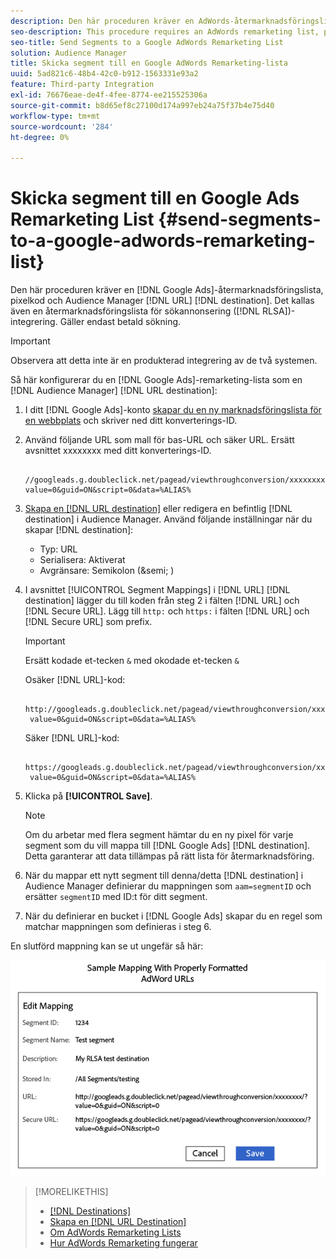 ```yaml
---
description: Den här proceduren kräver en AdWords-återmarknadsföringslista, pixelkod och ett Audience Manager URL-mål. Det kallas även en återmarknadsföringslista för integrering av sökannonser (RLSA). Gäller endast betald sökning.
seo-description: This procedure requires an AdWords remarketing list, pixel code, and an Audience Manager URL destination. It is also known as a remarketing list for search ads (RLSA) integration. Applies to paid search only.
seo-title: Send Segments to a Google AdWords Remarketing List
solution: Audience Manager
title: Skicka segment till en Google AdWords Remarketing-lista
uuid: 5ad821c6-48b4-42c0-b912-1563331e93a2
feature: Third-party Integration
exl-id: 76676eae-de4f-4fee-8774-ee215525306a
source-git-commit: b8d65ef8c27100d174a997eb24a75f37b4e75d40
workflow-type: tm+mt
source-wordcount: '284'
ht-degree: 0%

---
```


# Skicka segment till en Google Ads Remarketing List {#send-segments-to-a-google-adwords-remarketing-list}

Den här proceduren kräver en [!DNL Google Ads]-återmarknadsföringslista, pixelkod och Audience Manager [!DNL URL] [!DNL destination]. Det kallas även en återmarknadsföringslista för sökannonsering ([!DNL RLSA])-integrering. Gäller endast betald sökning.

>[!IMPORTANT]
>Observera att detta inte är en produkterad integrering av de två systemen.

Så här konfigurerar du en [!DNL Google Ads]-remarketing-lista som en [!DNL Audience Manager] [!DNL URL destination]:

1. I ditt [!DNL Google Ads]-konto [skapar du en ny marknadsföringslista för en webbplats](https://support.google.com/tagmanager/answer/6106960?hl=en) och skriver ned ditt konverterings-ID.
1. Använd följande URL som mall för bas-URL och säker URL. Ersätt avsnittet xxxxxxxx med ditt konverterings-ID.

   ```
    //googleads.g.doubleclick.net/pagead/viewthroughconversion/xxxxxxxx/?value=0&guid=ON&script=0&data=%ALIAS%
   ```

1. [Skapa en [!DNL URL destination]](../../features/destinations/create-url-destination.md) eller redigera en befintlig [!DNL destination] i Audience Manager. Använd följande inställningar när du skapar [!DNL destination]:
   * Typ: URL
   * Serialisera: Aktiverat
   * Avgränsare: Semikolon (&amp;semi; )

1. I avsnittet [!UICONTROL Segment Mappings] i [!DNL URL] [!DNL destination] lägger du till koden från steg 2 i fälten [!DNL URL] och [!DNL Secure URL]. Lägg till `http:` och `https:` i fälten [!DNL URL] och [!DNL Secure URL] som prefix.

   >[!IMPORTANT]
   >
   >Ersätt kodade et-tecken `&` med okodade et-tecken `&`

   Osäker [!DNL URL]-kod:

   ```
    http://googleads.g.doubleclick.net/pagead/viewthroughconversion/xxxxxxxx/?
    value=0&guid=ON&script=0&data=%ALIAS%
   ```

   Säker [!DNL URL]-kod:

   ```
    https://googleads.g.doubleclick.net/pagead/viewthroughconversion/xxxxxxxx/?
    value=0&guid=ON&script=0&data=%ALIAS%
   ```

1. Klicka på **[!UICONTROL Save]**.

   >[!NOTE]
   >
   >Om du arbetar med flera segment hämtar du en ny pixel för varje segment som du vill mappa till [!DNL Google Ads] [!DNL destination]. Detta garanterar att data tillämpas på rätt lista för återmarknadsföring.

1. När du mappar ett nytt segment till denna/detta [!DNL destination] i Audience Manager definierar du mappningen som `aam=segmentID` och ersätter `segmentID` med ID:t för ditt segment.
1. När du definierar en bucket i [!DNL Google Ads] skapar du en regel som matchar mappningen som definieras i steg 6.

En slutförd mappning kan se ut ungefär så här:

![](../assets/rlsa_mapping.png)

>[!MORELIKETHIS]
>
>* [[!DNL Destinations]](../../features/destinations/destinations.md)
>* [Skapa en [!DNL URL Destination]](../../features/destinations/create-url-destination.md)
>* [Om AdWords Remarketing Lists](https://support.google.com/adwords/answer/2472738)
>* [Hur AdWords Remarketing fungerar](https://support.google.com/adwords/answer/2454000)

